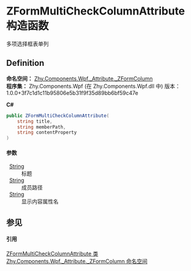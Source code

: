 # ZFormMultiCheckColumnAttribute 构造函数


多项选择框表单列



## Definition
**命名空间：** <a href="N_Zhy_Components_Wpf__Attribute__ZFormColumn.md">Zhy.Components.Wpf._Attribute._ZFormColumn</a>  
**程序集：** Zhy.Components.Wpf (在 Zhy.Components.Wpf.dll 中) 版本：1.0.0+3f7c1d1c11b95806e5b31f9f35d89bb6bf59c47e

**C#**
``` C#
public ZFormMultiCheckColumnAttribute(
	string title,
	string memberPath,
	string contentProperty
)
```



#### 参数
<dl><dt>  <a href="https://learn.microsoft.com/dotnet/api/system.string" target="_blank" rel="noopener noreferrer">String</a></dt><dd>标题</dd><dt>  <a href="https://learn.microsoft.com/dotnet/api/system.string" target="_blank" rel="noopener noreferrer">String</a></dt><dd>成员路径</dd><dt>  <a href="https://learn.microsoft.com/dotnet/api/system.string" target="_blank" rel="noopener noreferrer">String</a></dt><dd>显示内容属性名</dd></dl>

## 参见


#### 引用
<a href="T_Zhy_Components_Wpf__Attribute__ZFormColumn_ZFormMultiCheckColumnAttribute.md">ZFormMultiCheckColumnAttribute 类</a>  
<a href="N_Zhy_Components_Wpf__Attribute__ZFormColumn.md">Zhy.Components.Wpf._Attribute._ZFormColumn 命名空间</a>  

